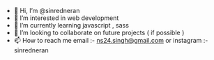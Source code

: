 - 👋 Hi, I’m @sinredneran
- 👀 I’m interested in web development
- 🌱 I’m currently learning javascript , sass
- 💞️ I’m looking to collaborate on future projects ( if possible )
- 📫 How to reach me email :- ns24.singh@gmail.com or instagram :- sinredneran

